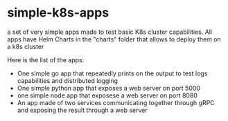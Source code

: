 # simple-k8s-apps
a set of very simple apps made to test basic K8s cluster capabilities.
All apps have Helm Charts in the "charts" folder that allows to deploy them on a k8s cluster

Here is the list of the apps:
- One simple go app that repeatedly prints on the output to test logs capabilities and distributed logging
- One simple python app that exposes a web server on port 5000
- one simple node app that exposese a web server on port 8080
- An app made of two services communicating together through gRPC and exposing the result through a web server
